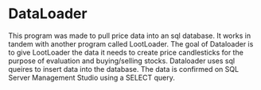 # DataLoader

This program was made to pull price data into an sql database. It works in tandem with another program called LootLoader. The goal of Dataloader is to give LootLoader the data it needs to create price candlesticks for the purpose of evaluation and buying/selling stocks. Dataloader uses sql queires to insert data into the database. The data is confirmed on SQL Server Management Studio using a SELECT query.
